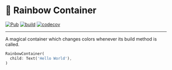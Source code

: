 # 🌈 Rainbow Container

[![Pub](https://img.shields.io/pub/v/rainbow_container.svg)](https://pub.dev/packages/rainbow_container)
[![build](https://github.com/felangel/rainbow_container/actions/workflows/main.yaml/badge.svg)](https://github.com/felangel/rainbow_container/actions/workflows/main.yaml)
[![codecov](https://codecov.io/gh/felangel/rainbow_container/branch/master/graph/badge.svg)](https://codecov.io/gh/felangel/rainbow_container)

---

A magical container which changes colors whenever its build method is called.

```dart
RainbowContainer(
  child: Text('Hello World'),
)
```
